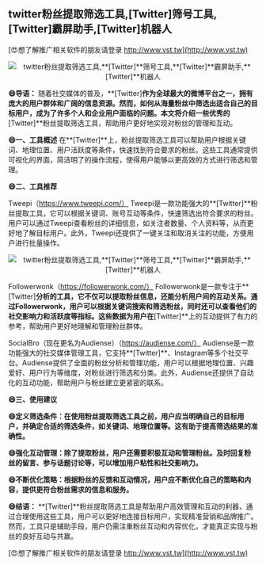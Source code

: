 ## **twitter粉丝提取筛选工具,**[Twitter]**筛号工具,**[Twitter]**霸屏助手,**[Twitter]**机器人**

[😍想了解推广相关软件的朋友请登录 http://www.vst.tw](http://www.vst.tw)

 <center><img src="https://vst.tw/MP4/tuiguang/png/1.png" alt="twitter粉丝提取筛选工具,**[Twitter]**筛号工具,**[Twitter]**霸屏助手,**[Twitter]**机器人"></center>

**😄导语：**
随着社交媒体的普及，**[Twitter]**作为全球最大的微博平台之一，拥有庞大的用户群体和广阔的信息资源。然而，如何从海量粉丝中筛选出适合自己的目标用户，成为了许多个人和企业用户面临的问题。本文将介绍一些优秀的**[Twitter]**粉丝提取筛选工具，帮助用户更好地实现对粉丝的管理和互动。

**😄一、工具概述**
在**[Twitter]**上，粉丝提取筛选工具可以帮助用户根据关键词、地理位置、用户活跃度等条件，快速找到符合要求的粉丝。这些工具通常提供可视化的界面，简洁明了的操作流程，使得用户能够以更高效的方式进行筛选和管理。

**😄二、工具推荐**

Tweepi（https://www.tweepi.com/）
Tweepi是一款功能强大的**[Twitter]**粉丝提取工具，它可以根据关键词、账号互动等条件，快速筛选出符合要求的粉丝。用户可以通过Tweepi查看粉丝的详细信息，如关注者数量、个人资料等，从而更好地了解目标用户。此外，Tweepi还提供了一键关注和取消关注的功能，方便用户进行批量操作。

 <center><img src="https://vst.tw/MP4/tuiguang/png/0.png" alt="twitter粉丝提取筛选工具,**[Twitter]**筛号工具,**[Twitter]**霸屏助手,**[Twitter]**机器人"></center>

Followerwonk（https://followerwonk.com/）
Followerwonk是一款专注于**[Twitter]**分析的工具，它不仅可以提取粉丝信息，还能分析用户间的互动关系。通过Followerwonk，用户可以根据关键词搜索和筛选粉丝，同时还可以查看他们的社交影响力和活跃度等指标。这些数据为用户在**[Twitter]**上的互动提供了有力的参考，帮助用户更好地理解和管理粉丝群体。

SocialBro（现在更名为Audiense）（https://audiense.com/）
Audiense是一款功能强大的社交媒体管理工具，它支持**[Twitter]**、Instagram等多个社交平台。Audiense提供了全面的粉丝分析和管理功能，用户可以根据地理位置、兴趣爱好、用户行为等维度，对粉丝进行筛选和分类。此外，Audiense还提供了自动化的互动功能，帮助用户与粉丝建立更紧密的联系。

**😄三、使用建议**

**😄定义筛选条件：在使用粉丝提取筛选工具之前，用户应当明确自己的目标用户，并确定合适的筛选条件，如关键词、地理位置等。这有助于提高筛选结果的准确性。**

**😄强化互动管理：除了提取粉丝，用户还需要积极互动和管理粉丝。及时回复粉丝的留言、参与话题讨论等，可以增加用户粘性和社交影响力。**

**😄不断优化策略：根据粉丝的反馈和互动情况，用户应不断优化自己的策略和内容，提供更符合粉丝需求的信息和服务。**

**😄结语：**
**[Twitter]**粉丝提取筛选工具是帮助用户高效管理和互动的利器，通过合理使用这些工具，用户可以更好地连接目标用户，实现精准营销和品牌推广。然而，工具只是辅助手段，用户仍需注重粉丝互动和内容优化，才能真正实现与粉丝的良好互动与共赢。

[😍想了解推广相关软件的朋友请登录 http://www.vst.tw](http://www.vst.tw)



